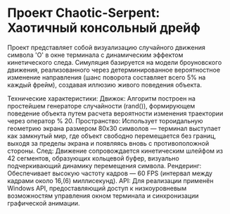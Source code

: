 # Проект Chaotic-Serpent: Хаотичный консольный дрейф

Проект представляет собой визуализацию случайного движения символа 'O' в окне терминала с динамическим эффектом кинетического следа. Симуляция базируется на модели броуновского движения, реализованного через детерминированное вероятностное изменение направления (шанс поворота составляет всего 5% на каждый фрейм), создавая иллюзию живого поведения объекта.

Технические характеристики:
Движок: Алгоритм построен на простейшем генераторе случайности (rand()), формирующем поведение объекта путем расчета вероятности изменения траектории через оператор % 20.
Пространство: Использует тороидальную геометрию экрана размером 80x30 символов — терминал выступает как замкнутый мир, где объект свободно перемещается без границ, выходя за пределы экрана и появляясь вновь с противоположной стороны.
След: Движение сопровождается кинетическим шлейфом из 42 сегментов, образующих кольцевой буфер, визуально подчеркивающий динамику перемещения символа.
Рендеринг: Обеспечивает высокую частоту кадров — 60 FPS (интервал между кадрами около 16,(6) миллисекунд).
API: Для реализации применён Windows API, предоставляющий доступ к низкоуровневым возможностям управления окном терминала и синхронизации графической анимации.
